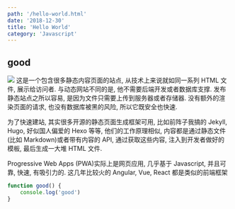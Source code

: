 ```yaml
---
path: '/hello-world.html'
date: '2018-12-30'
title: 'Hello World'
category: 'Javascript'
---
```


## good

![](./images/hipster.jpeg)
这是一个包含很多静态内容页面的站点, 从技术上来说就如同一系列 HTML 文件, 展示给访问者. 与动态网站不同的是, 他不需要后端开发或者数据库支撑. 发布静态站点之所以容易, 是因为文件只需要上传到服务器或者存储器. 没有额外的渲染页面的请求, 也没有数据库被黑的风险, 所以它既安全也快速.

为了快速建站, 其实很多开源的静态页面生成框架可用, 比如前阵子我搞的 Jekyll, Hugo, 好似国人偏爱的 Hexo 等等, 他们的工作原理相似, 内容都是通过静态文件(比如 Markdown)或者带有内容的 API, 通过获取这些内容, 注入到开发者做好的模板, 最后生成一大堆 HTML 文件.

Progressive Web Apps (PWA)实际上是网页应用, 几乎基于 Javascript, 并且可靠, 快速, 有吸引力的. 这几年比较火的 Angular, Vue, React 都是类似的前端框架

```javascript
function good() {
	console.log('good')
}
```
